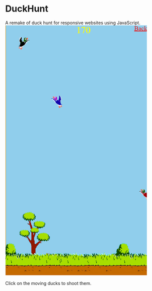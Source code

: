 # DuckHunt
A remake of duck hunt for responsive websites using JavaScript.
![](images/Screenshots/DuckHuntGame.PNG)

Click on the moving ducks to shoot them.
